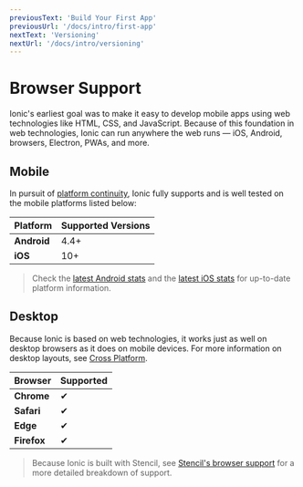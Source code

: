 ```yaml
---
previousText: 'Build Your First App'
previousUrl: '/docs/intro/first-app'
nextText: 'Versioning'
nextUrl: '/docs/intro/versioning'
---
```


# Browser Support

Ionic's earliest goal was to make it easy to develop mobile apps using web technologies like HTML, CSS, and JavaScript. Because of this foundation in web technologies, Ionic can run anywhere the web runs — iOS, Android, browsers, Electron, PWAs, and more.

## Mobile

In pursuit of [platform continuity](/docs/intro/concepts#platform-continuity), Ionic fully supports and is well tested on the mobile platforms listed below:

| Platform    | Supported Versions |
| ----------- | ------------------ |
| **Android** | 4.4+               |
| **iOS**     | 10+                |


> Check the [latest Android stats](https://developer.android.com/about/dashboards/) and the [latest iOS stats](https://developer.apple.com/support/app-store/) for up-to-date platform information.

## Desktop

Because Ionic is based on web technologies, it works just as well on desktop browsers as it does on mobile devices. For more information on desktop layouts, see [Cross Platform](/docs/building/cross-platform#desktop).

| Browser     | Supported |
| ----------- | --------- |
| **Chrome**  | ✔         |
| **Safari**  | ✔         |
| **Edge**    | ✔         |
| **Firefox** | ✔         |


> Because Ionic is built with Stencil, see [Stencil's browser support](https://stenciljs.com/docs/browser-support) for a more detailed breakdown of support.